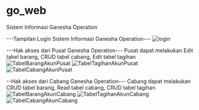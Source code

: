 # go_web
Sistem Informasi Ganesha Operation

---Tampilan Login Sistem Informasi Ganesha Operation---
![login](https://user-images.githubusercontent.com/38368421/119915535-eac46c00-bf8c-11eb-8c6f-223ab08a4ba6.png)

---Hak akses dari Pusat Ganesha Operation---
Pusat dapat melakukan Edit tabel barang, CRUD tabel cabang, Edit tabel tagihan
![TabelBarangAkunPusat](https://user-images.githubusercontent.com/38368421/119915543-ee57f300-bf8c-11eb-8c03-7f99cd4cbd1e.png)
![TabelTagihanAkunPusat](https://user-images.githubusercontent.com/38368421/119915553-f31ca700-bf8c-11eb-8656-d015bf2b4fb4.png)
![TabelCabangAkunPusat](https://user-images.githubusercontent.com/38368421/119915548-f021b680-bf8c-11eb-8a7e-3d534677062d.png)

--Hak akses dari Cabang Ganesha Operation---
Cabang dapat melakukan CRUD tabel barang, Read tabel cabang, CRUD tabel tagihan
![TabelBarangAkunCabang](https://user-images.githubusercontent.com/38368421/119915540-ed26c600-bf8c-11eb-8dd9-d1952af7e564.png)
![TabelTagihanAkunCabang](https://user-images.githubusercontent.com/38368421/119915551-f2841080-bf8c-11eb-9f14-db0ed51844d5.png)
![TabelCabangAkunCabang](https://user-images.githubusercontent.com/38368421/119915544-eef08980-bf8c-11eb-8729-9bfe970d6b09.png)
